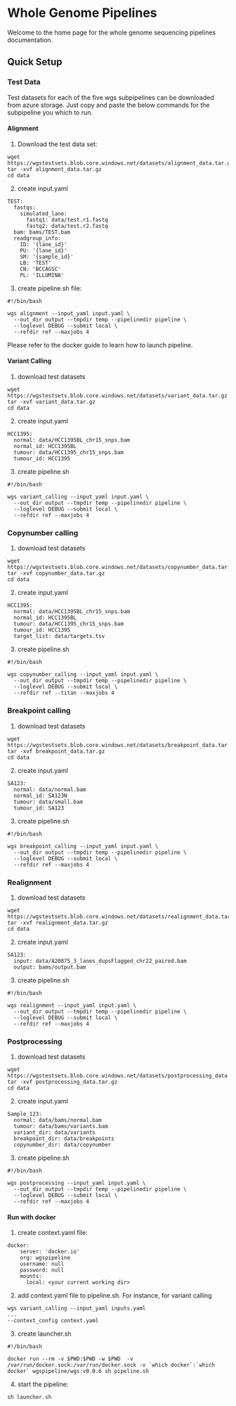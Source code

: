
  
  
  
# Whole Genome Pipelines


Welcome to the home page for the whole genome sequencing pipelines documentation.


## Quick Setup

### Test Data
Test datasets for each of the five wgs subpipelines can be downloaded from azure storage. 
Just copy and paste the below commands for the subpipeline you which to run.

#### Alignment

1. Download the test data set:
```
wget  https://wgstestsets.blob.core.windows.net/datasets/alignment_data.tar.gz
tar -xvf alignment_data.tar.gz
cd data
```
2. create input.yaml
```
TEST:
  fastqs:
    simulated_lane:
      fastq1: data/test.r1.fastq
      fastq2: data/test.r2.fastq
  bam: bams/TEST.bam
  readgroup_info:
    ID: '{lane_id}'
    PU: '{lane_id}'
    SM: '{sample_id}'
    LB: 'TEST'
    CN: 'BCCAGSC'
    PL: 'ILLUMINA'
```
3. create pipeline.sh file: 
```
#!/bin/bash

wgs alignment --input_yaml input.yaml \
  --out_dir output --tmpdir temp --pipelinedir pipeline \
  --loglevel DEBUG --submit local \
  --refdir ref --maxjobs 4
```

Please refer to the docker guide to learn how to launch pipeline.

#### Variant Calling
1. download test datasets
```
wget https://wgstestsets.blob.core.windows.net/datasets/variant_data.tar.gz
tar -xvf variant_data.tar.gz
cd data
```
2. create input.yaml
```
HCC1395:
  normal: data/HCC1395BL_chr15_snps.bam
  normal_id: HCC1395BL
  tumour: data/HCC1395_chr15_snps.bam
  tumour_id: HCC1395
```
3. create pipeline.sh
```
#!/bin/bash

wgs variant_calling --input_yaml input.yaml \
  --out_dir output --tmpdir temp --pipelinedir pipeline \
  --loglevel DEBUG --submit local \
  --refdir ref --maxjobs 4
```

### Copynumber calling
1. download test datasets
```
wget https://wgstestsets.blob.core.windows.net/datasets/copynumber_data.tar.gz
tar -xvf copynumber_data.tar.gz
cd data
```
2. create input.yaml
```
HCC1395:
  normal: data/HCC1395BL_chr15_snps.bam
  normal_id: HCC1395BL
  tumour: data/HCC1395_chr15_snps.bam
  tumour_id: HCC1395
  target_list: data/targets.tsv
```
3. create pipeline.sh
```
#!/bin/bash

wgs copynumber_calling --input_yaml input.yaml \
  --out_dir output --tmpdir temp --pipelinedir pipeline \
  --loglevel DEBUG --submit local \
  --refdir ref --titan --maxjobs 4
```

### Breakpoint calling
1. download test datasets
```
wget https://wgstestsets.blob.core.windows.net/datasets/breakpoint_data.tar.gz
tar -xvf breakpoint_data.tar.gz
cd data
```
2. create input.yaml
```
SA123:
  normal: data/normal.bam
  normal_id: SA123N
  tumour: data/small.bam
  tumour_id: SA123
```
3. create pipeline.sh
```
#!/bin/bash

wgs breakpoint_calling --input_yaml input.yaml \
  --out_dir output --tmpdir temp --pipelinedir pipeline \
  --loglevel DEBUG --submit local \
  --refdir ref --maxjobs 4
```

###  Realignment
1. download test datasets
```
wget https://wgstestsets.blob.core.windows.net/datasets/realignment_data.tar.gz
tar -xvf realignment_data.tar.gz
cd data
```
2. create input.yaml
```
SA123:
  input: data/A20875_3_lanes_dupsFlagged_chr22_paired.bam
  output: bams/output.bam
```
3. create pipeline.sh
```
#!/bin/bash

wgs realignment --input_yaml input.yaml \
  --out_dir output --tmpdir temp --pipelinedir pipeline \
  --loglevel DEBUG --submit local \
  --refdir ref --maxjobs 4
```

###  Postprocessing
1. download test datasets
```
wget https://wgstestsets.blob.core.windows.net/datasets/postprocessing_data.tar.gz
tar -xvf postprocessing_data.tar.gz
cd data
```
2. create input.yaml
```
Sample_123:
  normal: data/bams/normal.bam
  tumour: data/bams/variants.bam
  variant_dir: data/variants
  breakpoint_dir: data/breakpoints
  copynumber_dir: data/copynumber
```
3. create pipeline.sh
```
#!/bin/bash

wgs postprocessing --input_yaml input.yaml \
  --out_dir output --tmpdir temp --pipelinedir pipeline \
  --loglevel DEBUG --submit local \
  --refdir ref --maxjobs 4
```


#### Run with docker

1. create context.yaml file:
```
docker:
    server: 'docker.io'
    org: wgspipeline
    username: null
    password: null
    mounts:
      local: <your current working dir>
```

2. add context.yaml file to pipeline.sh. For instance, for variant calling
```
wgs variant_calling --input_yaml inputs.yaml
...
--context_config context.yaml
```

3. create launcher.sh
```
#!/bin/bash

docker run --rm -v $PWD:$PWD -w $PWD  -v /var/run/docker.sock:/var/run/docker.sock -v `which docker`:`which docker` wgspipeline/wgs:v0.0.6 sh pipeline.sh
```

4. start the pipeline:
```
sh launcher.sh
```